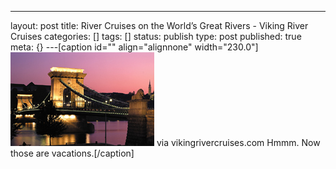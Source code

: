 ---
layout: post
title: River Cruises on the World’s Great Rivers - Viking River Cruises
categories: []
tags: []
status: publish
type: post
published: true
meta: {}
---[caption id="" align="alignnone" width="230.0"]
![via vikingrivercruises.com Hmmm. Now those are vacations.](/squarespace_images/static_50d2902fe4b0959a0871a12c_50d29312e4b04687d9db341b_50d29312e4b04687d9db3427_1355977492018__img.jpg) via vikingrivercruises.com Hmmm. Now those are vacations.[/caption]
